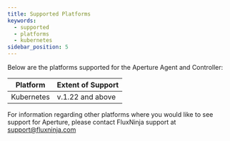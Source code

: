```yaml
---
title: Supported Platforms
keywords:
  - supported
  - platforms
  - kubernetes
sidebar_position: 5
---
```


Below are the platforms supported for the Aperture Agent and Controller:

| Platform   | Extent of Support |
| ---------- | ----------------- |
| Kubernetes | v.1.22 and above  |

For information regarding other platforms where you would like to see support for Aperture, please contact FluxNinja support at
support@fluxninja.com

